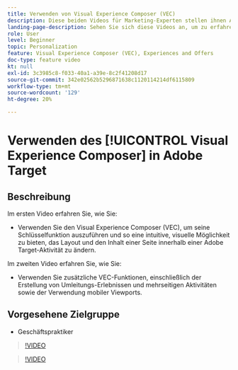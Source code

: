 ```yaml
---
title: Verwenden von Visual Experience Composer (VEC)
description: Diese beiden Videos für Marketing-Experten stellen ihnen Adobe Target Visual Experience Composer (VEC) vor. Sehen Sie sich diese Videos an, um zu erfahren, wie Sie Aktivitäten mit VEC erstellen.
landing-page-description: Sehen Sie sich diese Videos an, um zu erfahren, wie Sie Aktivitäten mit dem Visual Experience Composer (VEC) erstellen.
role: User
level: Beginner
topic: Personalization
feature: Visual Experience Composer (VEC), Experiences and Offers
doc-type: feature video
kt: null
exl-id: 3c3985c8-f033-40a1-a39e-8c2f41208d17
source-git-commit: 342e02562b5296871638c1120114214df6115809
workflow-type: tm+mt
source-wordcount: '129'
ht-degree: 20%

---
```


# Verwenden des [!UICONTROL Visual Experience Composer] in Adobe Target

## Beschreibung

Im ersten Video erfahren Sie, wie Sie:

* Verwenden Sie den Visual Experience Composer (VEC), um seine Schlüsselfunktion auszuführen und so eine intuitive, visuelle Möglichkeit zu bieten, das Layout und den Inhalt einer Seite innerhalb einer Adobe Target-Aktivität zu ändern.

Im zweiten Video erfahren Sie, wie Sie:

* Verwenden Sie zusätzliche VEC-Funktionen, einschließlich der Erstellung von Umleitungs-Erlebnissen und mehrseitigen Aktivitäten sowie der Verwendung mobiler Viewports.

## Vorgesehene Zielgruppe

* Geschäftspraktiker

>[!VIDEO](https://video.tv.adobe.com/v/17399/?quality=12)

>[!VIDEO](https://video.tv.adobe.com/v/17401/?quality=12)
